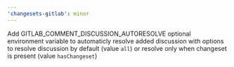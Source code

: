 ```yaml
---
'changesets-gitlab': minor
---
```


Add GITLAB_COMMENT_DISCUSSION_AUTORESOLVE optional environment variable to automaticly resolve added discussion with options to resolve discussion by default (value `all`) or resolve only when changeset is present (value `hasChangeset`)
